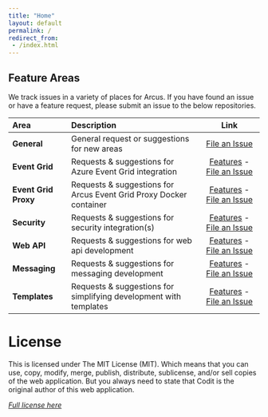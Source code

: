 ```yaml
---
title: "Home"
layout: default
permalink: /
redirect_from:
 - /index.html
---
```


## Feature Areas
We track issues in a variety of places for Arcus. If you have found an issue or have a feature request, please submit an issue to the below repositories.

| Area           | Description                                             | Link                   |
|:---------------|:--------------------------------------------------------|:----------------------:|
| **General**    | General request or suggestions for new areas            | [File an Issue](https://github.com/arcus-azure/arcus/issues) |
| **Event Grid** | Requests & suggestions for Azure Event Grid integration | [Features](https://eventgrid.arcus-azure.net/#features) - [File an Issue](https://github.com/arcus-azure/arcus.eventgrid/issues)
| **Event Grid Proxy** | Requests & suggestions for Arcus Event Grid Proxy Docker container | [Features](https://eventgrid-proxy.arcus-azure.net/#features) - [File an Issue](https://github.com/arcus-azure/arcus.eventgrid.proxy/issues)
| **Security** | Requests & suggestions for security integration(s) | [Features](https://security.arcus-azure.net/#features) - [File an Issue](https://github.com/arcus-azure/arcus.security/issues)
| **Web API** | Requests & suggestions for web api development | [Features](https://webapi.arcus-azure.net/#features) - [File an Issue](https://github.com/arcus-azure/arcus.webapi/issues)
| **Messaging** | Requests & suggestions for messaging development | [Features](https://messaging.arcus-azure.net/#features) - [File an Issue](https://github.com/arcus-azure/arcus.messaging/issues)
| **Templates** | Requests & suggestions for simplifying development with templates | [Features](https://templates.arcus-azure.net/#features) - [File an Issue](https://github.com/arcus-azure/arcus.templates/issues)

# License
This is licensed under The MIT License (MIT). Which means that you can use, copy, modify, merge, publish, distribute, sublicense, and/or sell copies of the web application. But you always need to state that Codit is the original author of this web application.

*[Full license here](https://github.com/arcus-azure/arcus.security/blob/master/LICENSE)*
